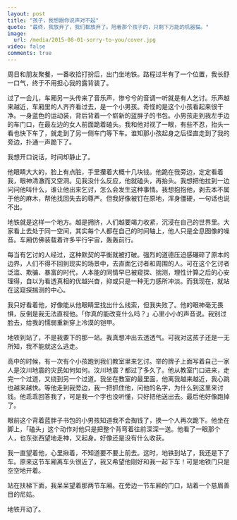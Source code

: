 ```yaml
---
layout: post
title: "孩子，我想跟你说声对不起"
quote: "最终，我放弃了，我们都放弃了。陪着那个孩子的，只剩下万能的机器猫。"
image: 
  url: /media/2015-08-01-sorry-to-you/cover.jpg
video: false
comments: true
---
```


周日和朋友聚餐，一番收拾打扮后，出门坐地铁。路程过半有了一个位置，我长舒一口气，终于不用担心我的露背装了。 

过了一会儿，车厢另一头传来了音乐声，惨兮兮的音调一听就是有人乞讨。乐声越来越近，车厢里的人齐齐看过去，是一个小男孩。奇怪的是这个小孩看起来很干净。一身蓝色的运动装，背后背着一个崭新的蓝胖子的书包。小男孩走到我左手边的车门口，在最左边的女人前面跪着磕头。我和他对视了一眼，有些不忍，抬头一看也快下车了，就走到了另一侧车门等下车。谁知那小孩起身之后径直走到了我的旁边，扑通一声跪下了。

我想开口说话，时间却静止了。
  
他眼睛大大的，脸上有点脏，手里攥着大概十几块钱。他跪在我旁边，定定看着我，眼神清澈而又空洞。见我没什么反应，他就磕头，再抬头。我想把他拉到一边问问他叫什么，谁让他出来乞讨，怎么会发生这种事情。我想抱抱他，剥去本不属于他的麻木，帮他找回失去的尊严。但我好像被钉在原地，浑身僵硬，一句话也说不出。

地铁就是这样一个地方。越是拥挤，人们越要竭力收紧，沉浸在自己的世界里。大家看上去处于同一空间，其实每个人都在自己的时间轴上，他人只是全息图像的噪音。车厢仿佛装载着许多平行宇宙，轰轰前行。

每当有乞讨的人经过，这种默契的平衡就被打破。强烈的道德压迫感碾碎了原本的边界，人们不得不回到现实的场景中，去直面乞讨者和周围的人。可在这个乞讨者泛滥、欺骗、暴富的时代，人本能的同情早已被窥探、揣测，理性计算之后的心安理得，自以为看透真相的优越兴奋，抑或只是一种无力感所冲淡。而我现在，就站在这窥探揣测的中心。

我只好看着他，好像能从他眼睛里找出什么线索，但我失败了。他的眼神毫无畏惧，反倒是我无法直视他。「你真的能改变什么吗？」心里小小的声音说。我别过脸去，给我的懦弱重新穿上冷漠的铠甲。

地铁到站了，不是我要下的那一站。我真想冲出去透透气。可我对这孩子还是一无所知，我不能就这么逃走。

高中的时候，有一次有个小孩跑到我们教室里来乞讨。举的牌子上面写着自己一家人是汶川地震的灾民如何如何。汶川地震？都过了多久了。他从教室门口进来，走完一个过道，又绕到另一个过道。我坐在教室的最里面，他离我越来越近，我心跳也越来越快。等他走到我旁边，我一把抓住他，问他的名字，为什么到这里来讨钱。他乖乖回答我了，可是我一个字也没听懂，只好把他送出去。最后他好像跑掉了。

眼前这个背着蓝胖子书包的小男孩知道我不会掏钱了，换一个人再次跪下。他坐在脚上，「磕头」这个动作对他只是把整个背弯着往前深深一送。他看了一眼那个人，也东张西望地走神，又起身。好像还是没有什么收获。

我一直望着他，心里揪着，不知道要不要上前去。这时，地铁到站了，我还是下了车。原来这节车厢离车头很近了，我又希望他刚好和我一起下车！可是地铁门只是空空地开着。

站在扶梯下面，我呆呆望着那两节车厢。在旁边一节车厢的门口，站着一个慈眉善目的尼姑。

地铁开动了。




